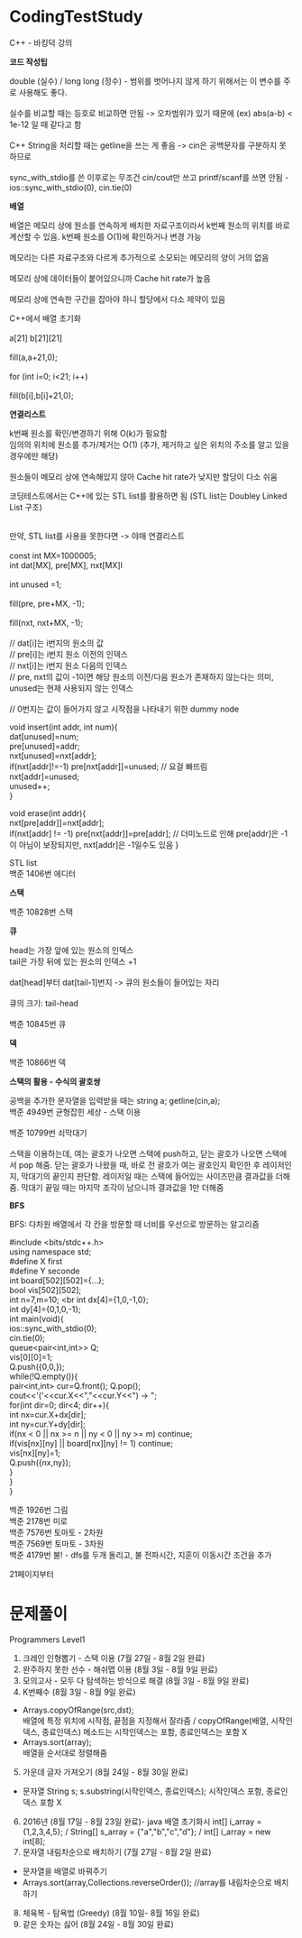 # CodingTestStudy	

C++ - 바킹덕 강의	

<b>코드 작성팁</b>	

double (실수) / long long (정수) - 범위를 벗어나지 않게 하기 위해서는 이 변수를 주로 사용해도 좋다.  <br>	
실수를 비교할 때는 등호로 비교하면 안됨 -> 오차범위가 있기 때문에 (ex) abs(a-b) < 1e-12 일 때 같다고 함  <br>	
C++ String을 처리할 때는 getline을 쓰는 게 좋음 -> cin은 공백문자를 구분하지 못하므로  <br>	
sync_with_stdio를 쓴 이후로는 무조건 cin/cout만 쓰고 printf/scanf를 쓰면 안됨 - ios::sync_with_stdio(0), cin.tie(0)  <br>	

<b>배열</b>	

배열은 메모리 상에 원소를 연속하게 배치한 자료구조이라서 k번째 원소의 위치를 바로 계산할 수 있음. k번째 원소를 O(1)에 확인하거나 변경 가능  <br>	
메모리는 다른 자료구조와 다르게 추가적으로 소모되는 메모리의 양이 거의 없음  <br>	
메모리 상에 데이터들이 붙어있으니까 Cache hit rate가 높음 <br> 	
메모리 상에 연속한 구간을 잡아야 하니 할당에서 다소 제약이 있음  <br>	

C++에서 배열 초기화  <br>	
a[21] b[21][21]  <br>	
fill(a,a+21,0);  <br>	
for (int i=0; i<21; i++)  <br>	
  fill(b[i],b[i]+21,0); <br>	

 <b>연결리스트</b>	

 k번째 원소를 확인/변경하기 위해 O(k)가 필요함  <br>	
 임의의 위치에 원소를 추가/제거는 O(1) (추가, 제거하고 싶은 위치의 주소를 알고 있을 경우에만 해당) <br>	
 원소들이 메모리 상에 연속해있지 않아 Cache hit rate가 낮지만 할당이 다소 쉬움 <br>	

 코딩테스트에서는 C++에 있는 STL list를 활용하면 됨 (STL list는 Doubley Linked List 구조) <br> <br>	

 만약, STL list를 사용을 못한다면 -> 야매 연결리스트 <br>	
 const int MX=1000005; <br>	
 int dat[MX], pre[MX], nxt[MX]l <br>	
 int unused =1; <br>	
 fill(pre, pre+MX, -1); <br>	
 fill(nxt, nxt+MX, -1); <br>	
 // dat[i]는 i번지의 원소의 값 <br>	
 // pre[i]는 i번지 원소 이전의 인덱스 <br>	
 // nxt[i]는 i번지 원소 다음의 인덱스 <br>	
 // pre, nxt의 값이 -1이면 해당 원소의 이전/다음 원소가 존재하지 않는다는 의미, unused는 현재 사용되지 않는 인덱스 <br>	
 // 0번지는 값이 들어가지 않고 시작점을 나타내기 위한 dummy node <br>	

 void insert(int addr, int num){	
    dat[unused]=num;	
    pre[unused]=addr;	
    nxt[unused]=nxt[addr];	
    if(nxt[addr]!=-1) pre[nxt[addr]]=unused; // 요걸 빠뜨림	
    nxt[addr]=unused;	
    unused++;	
 }	

 void erase(int addr){	
    nxt[pre[addr]]=nxt[addr];	
    if(nxt[addr] != -1) pre[nxt[addr]]=pre[addr]; // 더미노드로 인해 pre[addr]은 -1이 아님이 보장되지만, nxt[addr]은 -1일수도 있음	
 }	

STL list	
백준 1406번 에디터	

<b>스택</b>	

백준 10828번 스택	

<b>큐</b>	

head는 가장 앞에 있는 원소의 인덱스 <br>	
tail은 가장 뒤에 있는 원소의 인덱스 +1 <br>	
dat[head]부터 dat[tail-1]번지 -> 큐의 원소들이 들어있는 자리 <br>	
큐의 크기: tail-head <br>	
백준 10845번 큐	

<b>덱</b>	

백준 10866번 덱	

<b>스택의 활용 - 수식의 괄호쌍 </b>	

공백을 추가한 문자열을 입력받을 때는 string a; getline(cin,a); <br>	
백준 4949번 균형잡힌 세상 - 스택 이용<br>	
백준 10799번 쇠막대기<br>	
스택을 이용하는데, 여는 괄호가 나오면 스택에 push하고, 닫는 괄호가 나오면 스택에서 pop 해줌. 닫는 괄호가 나왔을 때, 바로 전 괄호가 여는 괄호인지 확인한 후 레이저인지, 막대기의 끝인지 판단함. 레이저일 때는 스택에 들어있는 사이즈만큼 결과값을 더해줌. 막대기 끝일 때는 마지막 조각이 남으니까 결과값을 1만 더해줌 <br>

<b> BFS </b>

BFS: 다차원 배열에서 각 칸을 방문할 때 너비를 우선으로 방문하는 알고리즘 <br>

#include <bits/stdc++.h> <br>
using namespace std; <br>
#define X first <br>
#define Y seconde <br>
int board[502][502]={...}; <br>
bool vis[502][502]; <br>
int n=7,m=10; <br
int dx[4]={1,0,-1,0}; <br>
int dy[4]={0,1,0,-1}; <br>
int main(void){ <br>
  ios::sync_with_stdio(0); <br>
  cin.tie(0); <br>
  queue<pair<int,int>> Q; <br>
  vis[0][0]=1; <br>
  Q.push({0,0,}); <br>
  while(!Q.empty()){ <br> 
    pair<int,int> cur=Q.front(); Q.pop(); <br>
    cout<<'('<<cur.X<<","<<cur.Y<<") -> "; <br>
    for(int dir=0; dir<4; dir++){ <br>
      int nx=cur.X+dx[dir]; <br>
      int ny=cur.Y+dy[dir]; <br>
      if(nx < 0 || nx >= n || ny < 0 || ny >= m) continue; <br> 
      if(vis[nx][ny] || board[nx][ny] != 1) continue; <br>
      vis[nx][ny]=1; <br>
      Q.push({nx,ny}); <br>
    } <br>
  } <br>
} <br>

백준 1926번 그림 <br>
백준 2178번 미로 <br>
백준 7576번 토마토 - 2차원 <br>
백준 7569번 토마토 - 3차원 <br>
백준 4179번 불! - dfs를 두개 돌리고, 불 전파시간, 지훈이 이동시간 조건을 추가 <br>

21페이지부터

# 문제풀이
Programmers Level1 
1) 크레인 인형뽑기 - 스택 이용 (7월 27일 - 8월 2일 완료)
2) 완주하지 못한 선수 - 해쉬맵 이용 (8월 3일 - 8월 9일 완료)
3) 모의고사 - 모두 다 탐색하는 방식으로 해결 (8월 3일 - 8월 9일 완료)
4) K번째수 (8월 3일 - 8월 9일 완료) <br>
- Arrays.copyOfRange(src,dst); <br>
배열에 특정 위치에 시작점, 끝점을 지정해서 잘라줌 / copyOfRange(배열, 시작인덱스, 종료인덱스) 메소드는 시작인덱스는 포함, 종료인덱스는 포함 X <br>
- Arrays.sort(array); <br>
배열을 순서대로 정렬해줌 <br>
5) 가운데 글자 가져오기 (8월 24일 - 8월 30일 완료)<br>
- 문자열 String s; s.substring(시작인덱스, 종료인덱스); 시작인덱스 포함, 종료인덱스 포함 X <br>
6) 2016년 (8월 17일 - 8월 23일 완료)- java 배열 초기화시 int[] i_array = {1,2,3,4,5}; / String[] s_array = {"a","b","c","d"}; / int[] i_array = new int[8]; 
7) 문자열 내림차순으로 배치하기 (7월 27일 - 8월 2일 완료) <br>
- 문자열을 배열로 바꿔주기 <br>
- Arrays.sort(array,Collections.reverseOrder()); //array를 내림차순으로 배치하기 <br>
8) 체육복 - 탐욕법 (Greedy) (8월 10일- 8월 16일 완료) <br>
9) 같은 숫자는 싫어 (8월 24일 - 8월 30일 완료) <br>
